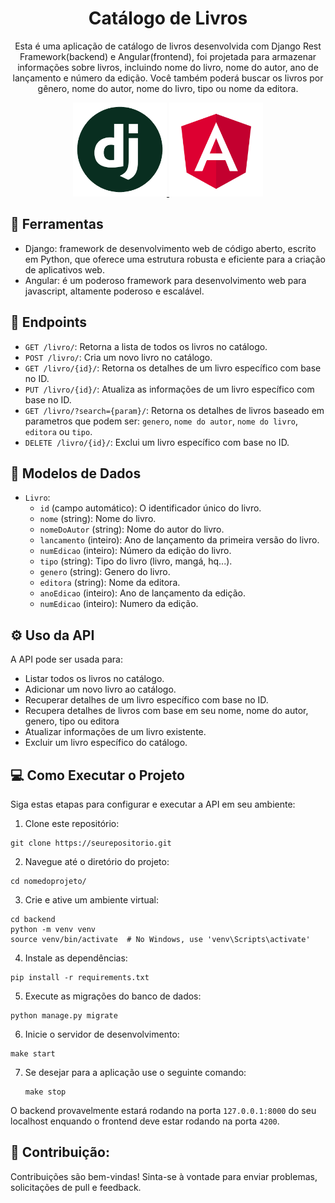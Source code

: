 <h1 align='center'> Catálogo de Livros </h1>

<p align='center'>Esta é uma aplicação de catálogo de livros desenvolvida com Django Rest Framework(backend) e Angular(frontend), foi projetada para armazenar informações sobre livros, incluindo nome do livro, nome do autor, ano de lançamento e número da edição.
Você também poderá buscar os livros por gênero, nome do autor, nome do livro, tipo ou nome da editora.</p>

<div align='center'>
  <a href="https://www.djangoproject.com/" target="_blank">
      <img src="./img/django_logo.png" width="150" height="150" />
  </a>

  <a href="https://angular.io/" target="_blank">
      <img src="./img/angular_logo.png" width="150" height="150" />
  </a>
</div>

## 🔧 Ferramentas

-   Django: framework de desenvolvimento web de código aberto, escrito em Python, que oferece uma estrutura robusta e eficiente para a criação de aplicativos web.
-   Angular: é um poderoso framework para desenvolvimento web para javascript, altamente poderoso e escalável.

## 📍 Endpoints

- `GET /livro/`: Retorna a lista de todos os livros no catálogo.
- `POST /livro/`: Cria um novo livro no catálogo.
- `GET /livro/{id}/`: Retorna os detalhes de um livro específico com base no ID.
- `PUT /livro/{id}/`: Atualiza as informações de um livro específico com base no ID.
- `GET /livro/?search={param}/`: Retorna os detalhes de livros baseado em parametros que podem ser: `genero`, `nome do autor`, `nome do livro`, `editora` ou `tipo`.
- `DELETE /livro/{id}/`: Exclui um livro específico com base no ID.

## 📄 Modelos de Dados

- `Livro`:
  - `id` (campo automático): O identificador único do livro.
  - `nome` (string): Nome do livro.
  - `nomeDoAutor` (string): Nome do autor do livro.
  - `lancamento` (inteiro): Ano de lançamento da primeira versão do livro.
  - `numEdicao` (inteiro): Número da edição do livro.
  - `tipo` (string): Tipo do livro (livro, mangá, hq...).
  - `genero` (string): Genero do livro.
  - `editora` (string): Nome da editora.
  - `anoEdicao` (inteiro): Ano de lançamento da edição.
  - `numEdicao` (inteiro): Numero da edição.

## ⚙️ Uso da API

A API pode ser usada para:

- Listar todos os livros no catálogo.
- Adicionar um novo livro ao catálogo.
- Recuperar detalhes de um livro específico com base no ID.
- Recupera detalhes de livros com base em seu nome, nome do autor, genero, tipo ou editora
- Atualizar informações de um livro existente.
- Excluir um livro específico do catálogo.

## 💻 Como Executar o Projeto

Siga estas etapas para configurar e executar a API em seu ambiente:

1. Clone este repositório:

  ```shell
  git clone https://seurepositorio.git
  ```
2. Navegue até o diretório do projeto:

  ```shell
  cd nomedoprojeto/
  ```
3. Crie e ative um ambiente virtual:

  ```shell
  cd backend
  python -m venv venv
  source venv/bin/activate  # No Windows, use 'venv\Scripts\activate'
  ```
4. Instale as dependências:

  ```shell
  pip install -r requirements.txt
  ```
5. Execute as migrações do banco de dados:

  ```shell
  python manage.py migrate
  ```
6. Inicie o servidor de desenvolvimento:

  ```shell
  make start
  ```

7. Se desejar para a aplicação use o seguinte comando:

    ```shell
    make stop
    ```

O backend provavelmente estará rodando na porta `127.0.0.1:8000` do seu localhost enquando o frontend deve estar rodando na porta `4200`.

## 🙏 Contribuição:

Contribuições são bem-vindas! Sinta-se à vontade para enviar problemas, solicitações de pull e feedback.
